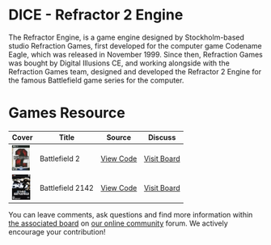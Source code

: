 # DICE - Refractor 2 Engine

The Refractor Engine, is a game engine designed by Stockholm-based studio Refraction Games, first developed for the computer game Codename Eagle, which was released in November 1999. Since then, Refraction Games was bought by Digital Illusions CE, and working alongside with the Refraction Games team, designed and developed the Refractor 2 Engine for the famous Battlefield game series for the computer.

# Games Resource

| Cover | Title  | Source | Discuss |
| ----- | ------ | ------ | ------- |
| <img src="battlefield-2.jpg" alt="Battlefield 2" title="Battlefield 2" height="50" /> | Battlefield 2 | [View Code](https://github.com/devious100/base/engines/refractor-2/battlefield-2) | [Visit Board](https://devious100.com/forum/base/engines/refractor-2/battlefield-2) |
| <img src="battlefield-2142.jpg" alt="Battlefield 2142" title="Battlefield 2142" height="50" /> | Battlefield 2142 | [View Code](https://github.com/devious100/base/engines/refractor-2/battlefield-2142) | [Visit Board](https://devious100.com/forum/base/engines/refractor-2/battlefield-2142) |

You can leave comments, ask questions and find more information within [the associated board](https://devious100.com/forum/base/engines/refractor-2) on [our online community](https://devious100.com) forum. We actively encourage your contribution!
